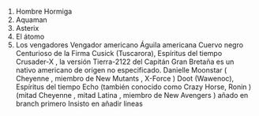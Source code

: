 1. Hombre Hormiga
2. Aquaman
3. Asterix
4. El átomo
5. Los vengadores
Vengador americano 
Águila americana 
Cuervo negro 
Centurioso de la Firma 
Cusick (Tuscarora), Espíritus del tiempo 
Crusader-X , la versión Tierra-2122 del Capitán Gran Bretaña es un nativo americano de origen no especificado.
Danielle Moonstar ( Cheyenne , miembro de New Mutants , X-Force )
Doot (Wawenoc), Espíritus del tiempo 
Echo (también conocido como Crazy Horse, Ronin ) (mitad Cheyenne , mitad Latina , miembro de New Avengers )
añado en branch primero
Insisto en añadir lineas